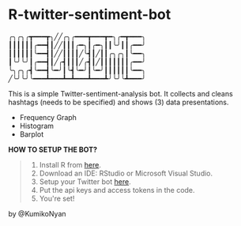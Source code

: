 # R-twitter-sentiment-bot

╭╮╭╮╭┳━━━┳╮╱╱╭╮╭━━━┳━━━┳━╮╭━┳━━━╮
┃┃┃┃┃┃╭━━┫┃╱╱┃┃┃╭━╮┃╭━╮┃┃╰╯┃┃╭━━╯
┃┃┃┃┃┃╰━━┫┃╱╱┃┃┃┃╱╰┫┃╱┃┃╭╮╭╮┃╰━━╮
┃╰╯╰╯┃╭━━┫┃╱╭┫┃┃┃╱╭┫┃╱┃┃┃┃┃┃┃╭━━╯
╰╮╭╮╭┫╰━━┫╰━╯┃╰┫╰━╯┃╰━╯┃┃┃┃┃┃╰━━╮
╱╰╯╰╯╰━━━┻━━━┻━┻━━━┻━━━┻╯╰╯╰┻━━━╯

This is a simple Twitter-sentiment-analysis bot. It collects and cleans hashtags (needs to be specified) and shows (3) data presentations. 
- Frequency Graph
- Histogram
- Barplot

**HOW TO SETUP THE BOT?**
> 1. Install R from [here](https://cran.r-project.org/bin/windows/base/).
> 2. Download an IDE: RStudio or Microsoft Visual Studio.
> 3. Setup your Twitter bot [here](https://cran.r-project.org/web/packages/rtweet/vignettes/auth.html).
> 4. Put the api keys and access tokens in the code.
> 5. You're set!

by @KumikoNyan
